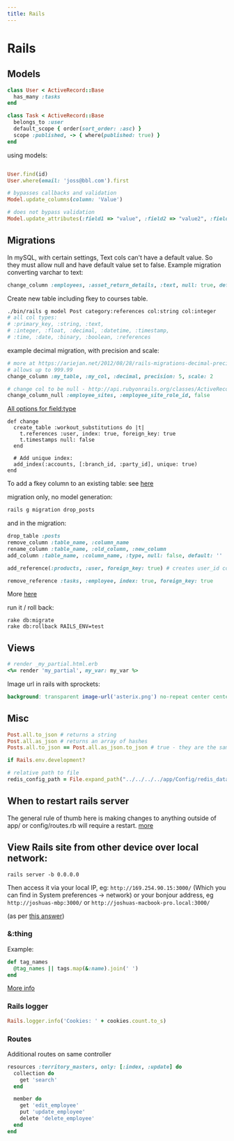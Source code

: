 ```yaml
---
title: Rails
---
```


<h1>Rails</h1>

<h2>Models</h2>

~~~ruby
class User < ActiveRecord::Base
  has_many :tasks
end

class Task < ActiveRecord::Base
  belongs_to :user
  default_scope { order(sort_order: :asc) }
  scope :published, -> { where(published: true) }
end
~~~

using models:

~~~ruby

User.find(id)
User.where(email: 'joss@bbl.com').first
~~~

~~~ruby
# bypasses callbacks and validation
Model.update_columns(column: 'Value')

# does not bypass validation
Model.update_attributes(:field1 => "value", :field2 => "value2", :field3 => "value3")
~~~

<h2>Migrations</h2>

In mySQL, with certain settings, Text cols can't have a default value. So they must allow null and have default value set to false. Example migration converting varchar to text:

~~~ruby
change_column :employees, :asset_return_details, :text, null: true, default: nil
~~~

Create new table including fkey to courses table.

~~~bash
./bin/rails g model Post category:references col:string col:integer
# all col types:
# :primary_key, :string, :text,
# :integer, :float, :decimal, :datetime, :timestamp,
# :time, :date, :binary, :boolean, :references
~~~

example decimal migration, with precision and scale:

~~~ruby
# more at https://ariejan.net/2012/08/28/rails-migrations-decimal-precision-and-scale/
# allows up to 999.99
change_column :my_table, :my_col, :decimal, precision: 5, scale: 2

# change col to be null - http://api.rubyonrails.org/classes/ActiveRecord/ConnectionAdapters/SchemaStatements.html#method-i-change_column_null
change_column_null :employee_sites, :employee_site_role_id, false
~~~

[All options for  field:type](http://stackoverflow.com/questions/4384284/rails-generate-model-fieldtype-what-are-the-options-for-fieldtype)

~~~
def change
  create_table :workout_substitutions do |t|
    t.references :user, index: true, foreign_key: true
    t.timestamps null: false
  end

  # Add unique index:
  add_index(:accounts, [:branch_id, :party_id], unique: true)
end
~~~

To add a fkey column to an existing table: see [here](https://stackoverflow.com/a/42056089/1373987)

migration only, no model generation:

~~~ruby
rails g migration drop_posts
~~~

and in the migration:

~~~ruby
drop_table :posts
remove_column :table_name, :column_name
rename_column :table_name, :old_column, :new_column
add_column :table_name, :column_name, :type, null: false, default: ''

add_reference(:products, :user, foreign_key: true) # creates user_id col, with proper fkey index

remove_reference :tasks, :employee, index: true, foreign_key: true
~~~

More [here](http://edgeapi.rubyonrails.org/classes/ActiveRecord/ConnectionAdapters/SchemaStatements.html#method-i-add_reference)

run it / roll back:

~~~markup
rake db:migrate
rake db:rollback RAILS_ENV=test
~~~

<h2>Views</h2>

~~~ruby
# render _my_partial.html.erb
<%= render 'my_partial', my_var: my_var %>
~~~

Image url in rails with sprockets:

~~~scss
background: transparent image-url('asterix.png') no-repeat center center;
~~~

<h2>Misc</h2>

~~~ruby
Post.all.to_json # returns a string
Post.all.as_json # returns an array of hashes
Posts.all.to_json == Post.all.as_json.to_json # true - they are the same.
~~~

~~~ruby
if Rails.env.development?
~~~

~~~ruby
# relative path to file
redis_config_path = File.expand_path("../../../../app/Config/redis_database_numbers.json", __FILE__)
~~~

<h2>When to restart rails server</h2>

The general rule of thumb here is making changes to anything outside of app/ or config/routes.rb will require a restart. [more](http://stackoverflow.com/questions/17729345/when-do-i-need-to-restart-server-in-rails)

<h2>View Rails site from other device over local network:</h2>

~~~
rails server -b 0.0.0.0
~~~

Then access it via your local IP, eg: `http://169.254.90.15:3000/` (Which you can find in System preferences -> network) or your bonjour address, eg `http://joshuas-mbp:3000/` or `http://joshuas-macbook-pro.local:3000/`

(as per [this answer](http://stackoverflow.com/a/28948293/1373987))


### &:thing

Example:

~~~ruby
def tag_names
  @tag_names || tags.map(&:name).join(' ')
end
~~~

[More info](http://stackoverflow.com/questions/1217088/what-does-mapname-mean-in-ruby)

### Rails logger

~~~ruby
Rails.logger.info('Cookies: ' + cookies.count.to_s)
~~~

### Routes

Additional routes on same controller

~~~ruby
resources :territory_masters, only: [:index, :update] do
  collection do
    get 'search'
  end

  member do
    get 'edit_employee'
    put 'update_employee'
    delete 'delete_employee'
  end
end
~~~